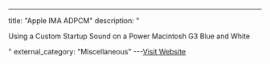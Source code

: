 ---
title: "Apple IMA ADPCM"
description: "

Using a Custom Startup Sound on a Power Macintosh G3 Blue and White

"
external_category: "Miscellaneous"
---[Visit Website](https://wiki.multimedia.cx/index.php?title=Apple_QuickTime_IMA_ADPC)

